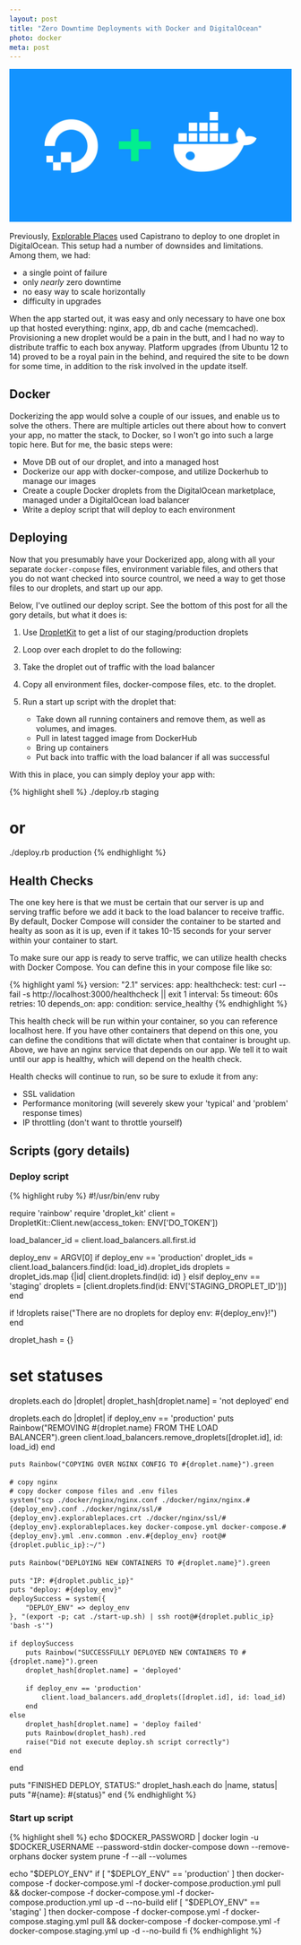 ```yaml
---
layout: post
title: "Zero Downtime Deployments with Docker and DigitalOcean"
photo: docker
meta: post
---
```


![](/images/docker.jpg)

Previously, [Explorable Places][ep] used Capistrano to deploy to one droplet in DigitalOcean. This setup had a number of downsides and limitations. Among them,<!--more--> we had:
- a single point of failure
- only _nearly_ zero downtime
- no easy way to scale horizontally
- difficulty in upgrades

When the app started out, it was easy and only necessary to have one box up that hosted everything: nginx, app, db and cache (memcached). Provisioning a new droplet would be a pain in the butt, and I had no way to distribute traffic to each box anyway. Platform upgrades (from Ubuntu 12 to 14) proved to be a royal pain in the behind, and required the site to be down for some time, in addition to the risk involved in the update itself.

## Docker

Dockerizing the app would solve a couple of our issues, and enable us to solve the others. There are multiple articles out there about how to convert your app, no matter the stack, to Docker, so I won't go into such a large topic here. But for me, the basic steps were:

- Move DB out of our droplet, and into a managed host
- Dockerize our app with docker-compose, and utilize Dockerhub to manage our images
- Create a couple Docker droplets from the DigitalOcean marketplace, managed under a DigitalOcean load balancer
- Write a deploy script that will deploy to each environment

## Deploying

Now that you presumably have your Dockerized app, along with all your separate `docker-compose` files, environment variable files, and others that you do not want checked into source countrol, we need a way to get those files to our droplets, and start up our app.

Below, I've outlined our deploy script. See the bottom of this post for all the gory details, but what it does is:
1. Use [DropletKit][droplet_kit] to get a list of our staging/production droplets
1. Loop over each droplet to do the following:

1. Take the droplet out of traffic with the load balancer
1. Copy all environment files, docker-compose files, etc. to the droplet.
1. Run a start up script with the droplet that:
    * Take down all running containers and remove them, as well as volumes, and images.
    * Pull in latest tagged image from DockerHub
    * Bring up containers
    * Put back into traffic with the load balancer if all was successful

With this in place, you can simply deploy your app with:

{% highlight shell %}
./deploy.rb staging
# or
./deploy.rb production
{% endhighlight %}

## Health Checks

The one key here is that we must be certain that our server is up and serving traffic before we add it back to the load balancer to receive traffic. By default, Docker Compose will consider the container to be started and healty as soon as it is up, even if it takes 10-15 seconds for your server within your container to start.

To make sure our app is ready to serve traffic, we can utilize health checks with Docker Compose. You can define this in your compose file like so:

{% highlight yaml %}
version: "2.1"
services:
  app:
    healthcheck:
      test: curl --fail -s http://localhost:3000/healthcheck || exit 1
      interval: 5s
      timeout: 60s
      retries: 10
  depends_on:
      app:
        condition: service_healthy
{% endhighlight %}

This health check will be run within your container, so you can reference localhost here. If you have other containers that depend on this one, you can define the conditions that will dictate when that container is brought up. Above, we have an nginx service that depends on our app. We tell it to wait until our app is healthy, which will depend on the health check.

Health checks will continue to run, so be sure to exlude it from any:
- SSL validation
- Performance monitoring (will severely skew your 'typical' and 'problem' response times)
- IP throttling (don't want to throttle yourself)

## Scripts (gory details)

### Deploy script

{% highlight ruby %}
#!/usr/bin/env ruby

require 'rainbow'
require 'droplet_kit'
client = DropletKit::Client.new(access_token: ENV['DO_TOKEN'])

load_balancer_id = client.load_balancers.all.first.id

deploy_env = ARGV[0]
if deploy_env == 'production'
    droplet_ids = client.load_balancers.find(id: load_id).droplet_ids
    droplets = droplet_ids.map {|id| client.droplets.find(id: id) }
elsif deploy_env == 'staging'
    droplets = [client.droplets.find(id: ENV['STAGING_DROPLET_ID'])]
end

if !droplets
    raise("There are no droplets for deploy env: #{deploy_env}!")
end

droplet_hash = {}

# set statuses
droplets.each do |droplet|
    droplet_hash[droplet.name] = 'not deployed'
end

droplets.each do |droplet|
    if deploy_env == 'production'
        puts Rainbow("REMOVING #{droplet.name} FROM THE LOAD BALANCER").green
        client.load_balancers.remove_droplets([droplet.id], id: load_id)
    end

    puts Rainbow("COPYING OVER NGINX CONFIG TO #{droplet.name}").green

    # copy nginx
    # copy docker compose files and .env files
    system("scp ./docker/nginx/nginx.conf ./docker/nginx/nginx.#{deploy_env}.conf ./docker/nginx/ssl/#{deploy_env}.explorableplaces.crt ./docker/nginx/ssl/#{deploy_env}.explorableplaces.key docker-compose.yml docker-compose.#{deploy_env}.yml .env.common .env.#{deploy_env} root@#{droplet.public_ip}:~/")

    puts Rainbow("DEPLOYING NEW CONTAINERS TO #{droplet.name}").green

    puts "IP: #{droplet.public_ip}"
    puts "deploy: #{deploy_env}"
    deploySuccess = system({
        "DEPLOY_ENV" => deploy_env
    }, "(export -p; cat ./start-up.sh) | ssh root@#{droplet.public_ip}  'bash -s'")

    if deploySuccess
        puts Rainbow("SUCCESSFULLY DEPLOYED NEW CONTAINERS TO #{droplet.name}").green
        droplet_hash[droplet.name] = 'deployed'

        if deploy_env == 'production'
            client.load_balancers.add_droplets([droplet.id], id: load_id)
        end
    else
        droplet_hash[droplet.name] = 'deploy failed'
        puts Rainbow(droplet_hash).red
        raise("Did not execute deploy.sh script correctly")
    end
end

puts "FINISHED DEPLOY, STATUS:"
droplet_hash.each do |name, status|
  puts "#{name}: #{status}"
end
{% endhighlight %}

### Start up script
{% highlight shell %}
echo $DOCKER_PASSWORD | docker login -u $DOCKER_USERNAME --password-stdin
docker-compose down --remove-orphans
docker system prune -f --all --volumes

echo "$DEPLOY_ENV"
if [ "$DEPLOY_ENV" == 'production' ]
then
    docker-compose -f docker-compose.yml -f docker-compose.production.yml pull && docker-compose -f docker-compose.yml -f docker-compose.production.yml up -d --no-build
elif [ "$DEPLOY_ENV" == 'staging' ]
then
    docker-compose -f docker-compose.yml -f docker-compose.staging.yml pull && docker-compose -f docker-compose.yml -f docker-compose.staging.yml up -d --no-build
fi
{% endhighlight %}

[ep]: https://www.explorableplaces.com
[droplet_kit]: https://github.com/digitalocean/droplet_kit
